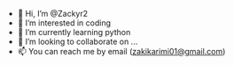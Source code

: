 - 👋 Hi, I’m @Zackyr2
- 👀 I’m interested in coding
- 🌱 I’m currently learning python 
- 💞️ I’m looking to collaborate on ...
- 📫 You can reach me by email (zakikarimi01@gmail.com)

<!---
Zackyr2/Zackyr2 is a ✨ special ✨ repository because its `README.md` (this file) appears on your GitHub profile.
You can click the Preview link to take a look at your changes.
--->
